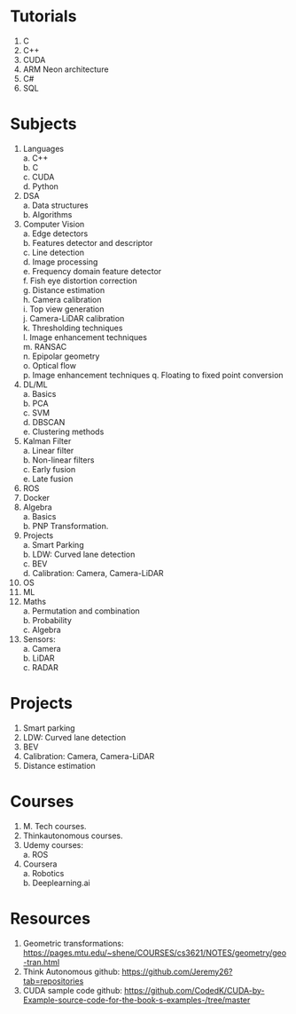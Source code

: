# Tutorials
1. C
2. C++
3. CUDA
4. ARM Neon architecture
5. C#
5. SQL
  
  
# Subjects
1. Languages  
   a. C++  
   b. C  
   c. CUDA  
   d. Python  
2. DSA  
   a. Data structures  
   b. Algorithms  
3. Computer Vision  
   a. Edge detectors  
   b. Features detector and descriptor  
   c. Line detection  
   d. Image processing  
   e. Frequency domain feature detector  
   f. Fish eye distortion correction  
   g. Distance estimation  
   h. Camera calibration  
   i. Top view generation  
   j. Camera-LiDAR calibration  
   k. Thresholding techniques  
   l. Image enhancement techniques  
   m. RANSAC  
   n. Epipolar geometry  
   o. Optical flow  
   p. Image enhancement techniques
   q. Floating to fixed point conversion  
5. DL/ML  
   a. Basics  
   b. PCA  
   c. SVM  
   d. DBSCAN  
   e. Clustering methods  
6. Kalman Filter  
   a. Linear filter  
   b. Non-linear filters  
   c. Early fusion  
   e. Late fusion  
7. ROS  
8. Docker  
9. Algebra  
   a. Basics  
   b. PNP Transformation.  
10. Projects  
   a. Smart Parking  
   b. LDW: Curved lane detection  
   c. BEV  
   d. Calibration: Camera, Camera-LiDAR  
11. OS  
12. ML  
13. Maths  
   a. Permutation and combination  
   b. Probability  
   c. Algebra  
15. Sensors:  
   a. Camera  
   b. LiDAR  
   c. RADAR  
  
  
# Projects
1. Smart parking  
2. LDW: Curved lane detection  
3. BEV  
4. Calibration: Camera, Camera-LiDAR
5. Distance estimation  
  
    
# Courses 
1. M. Tech courses.  
2. Thinkautonomous courses.  
3. Udemy courses:  
   a. ROS  
4. Coursera  
   a. Robotics  
   b. Deeplearning.ai  


# Resources
1. Geometric transformations: https://pages.mtu.edu/~shene/COURSES/cs3621/NOTES/geometry/geo-tran.html  
2. Think Autonomous github: https://github.com/Jeremy26?tab=repositories
3. CUDA sample code github: https://github.com/CodedK/CUDA-by-Example-source-code-for-the-book-s-examples-/tree/master